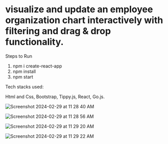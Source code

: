 # visualize and update an employee organization chart interactively with filtering and drag & drop functionality.



Steps to Run

1. npm i create-react-app
2. npm install
3. npm start


Tech stacks used:

  Html and Css,
  Bootstrap, 
  Tippy.js, 
  React, 
  Go.js.

![Screenshot 2024-02-29 at 11 28 40 AM](https://github.com/saravzizo/manageTool/assets/106132207/da84688a-5257-462f-8abb-9a9b26624e12)

![Screenshot 2024-02-29 at 11 28 56 AM](https://github.com/saravzizo/manageTool/assets/106132207/e36f64d9-02d6-4044-8cd5-31a6c97587f3)





![Screenshot 2024-02-29 at 11 29 20 AM](https://github.com/saravzizo/manageTool/assets/106132207/cd00fb2b-0530-497c-a708-b97aeffe7178)

![Screenshot 2024-02-29 at 11 29 22 AM](https://github.com/saravzizo/manageTool/assets/106132207/72077c30-e3a9-4fb5-b502-3a8951bc6a7a)




